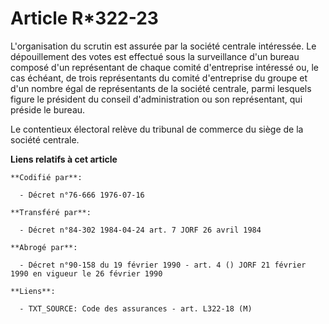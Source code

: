 # Article R*322-23

L'organisation du scrutin est assurée par la société centrale intéressée. Le dépouillement des votes est effectué sous la
surveillance d'un bureau composé d'un représentant de chaque comité d'entreprise intéressé ou, le cas échéant, de trois
représentants du comité d'entreprise du groupe et d'un nombre égal de représentants de la société centrale, parmi lesquels
figure le président du conseil d'administration ou son représentant, qui préside le bureau.

Le contentieux électoral relève du tribunal de commerce du siège de la société centrale.

**Liens relatifs à cet article**

	**Codifié par**:

	  - Décret n°76-666 1976-07-16

	**Transféré par**:

	  - Décret n°84-302 1984-04-24 art. 7 JORF 26 avril 1984

	**Abrogé par**:

	  - Décret n°90-158 du 19 février 1990 - art. 4 () JORF 21 février 1990 en vigueur le 26 février 1990

	**Liens**:

	  - TXT_SOURCE: Code des assurances - art. L322-18 (M)
